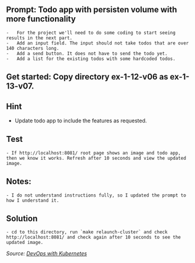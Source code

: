 
## Prompt: Todo app with persisten volume with more functionality
    -   For the project we'll need to do some coding to start seeing results in the next part.
    -   Add an input field. The input should not take todos that are over 140 characters long.
    -   Add a send button. It does not have to send the todo yet.
    -   Add a list for the existing todos with some hardcoded todos.


## Get started: Copy directory ex-1-12-v06 as ex-1-13-v07.

## Hint
- Update todo app to include the features as requested.

## Test
    - If http://localhost:8081/ root page shows an image and todo app, then we know it works. Refresh after 10 seconds and view the updated image.

## Notes:
    - I do not understand instructions fully, so I updated the prompt to how I understand it.

## Solution
    - cd to this directory, run `make relaunch-cluster` and check http://localhost:8081/ and check again after 10 seconds to see the updated image.

<i>Source: [DevOps with Kubernetes](https://devopswithkubernetes.com/part-1/4-introduction-to-storage)</i>